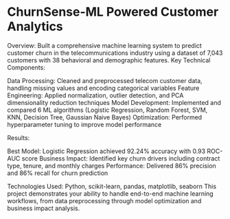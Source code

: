 # ChurnSense-ML Powered Customer Analytics
Overview:
Built a comprehensive machine learning system to predict customer churn in the telecommunications industry using a dataset of 7,043 customers with 38 behavioral and demographic features.
Key Technical Components:

Data Processing: Cleaned and preprocessed telecom customer data, handling missing values and encoding categorical variables
Feature Engineering: Applied normalization, outlier detection, and PCA dimensionality reduction techniques
Model Development: Implemented and compared 6 ML algorithms (Logistic Regression, Random Forest, SVM, KNN, Decision Tree, Gaussian Naive Bayes)
Optimization: Performed hyperparameter tuning to improve model performance

Results:

Best Model: Logistic Regression achieved 92.24% accuracy with 0.93 ROC-AUC score
Business Impact: Identified key churn drivers including contract type, tenure, and monthly charges
Performance: Delivered 86% precision and 86% recall for churn prediction

Technologies Used:
Python, scikit-learn, pandas, matplotlib, seaborn
This project demonstrates your ability to handle end-to-end machine learning workflows, from data preprocessing through model optimization and business impact analysis.
